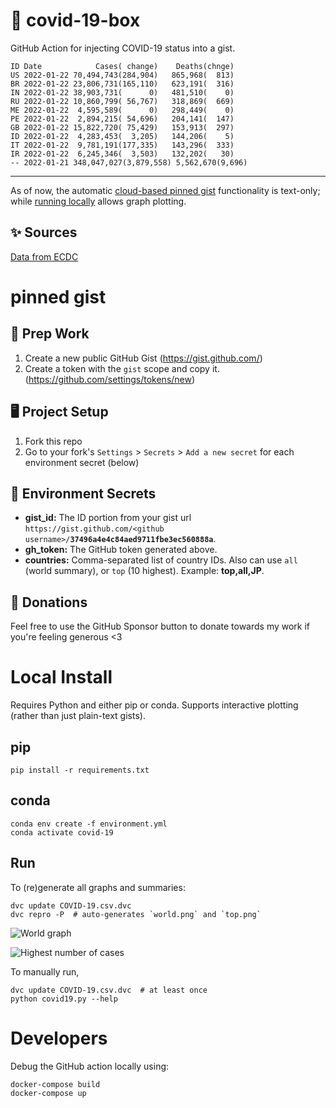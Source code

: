# 🏥 covid-19-box

GitHub Action for injecting COVID-19 status into a gist.

```
ID Date            Cases( change)    Deaths(chnge)
US 2022-01-22 70,494,743(284,904)   865,968(  813)
BR 2022-01-22 23,806,731(165,110)   623,191(  316)
IN 2022-01-22 38,903,731(      0)   481,510(    0)
RU 2022-01-22 10,860,799( 56,767)   318,869(  669)
ME 2022-01-22  4,595,589(      0)   298,449(    0)
PE 2022-01-22  2,894,215( 54,696)   204,141(  147)
GB 2022-01-22 15,822,720( 75,429)   153,913(  297)
ID 2022-01-22  4,283,453(  3,205)   144,206(    5)
IT 2022-01-22  9,781,191(177,335)   143,296(  333)
IR 2022-01-22  6,245,346(  3,503)   132,202(   30)
-- 2022-01-21 348,047,027(3,879,558) 5,562,670(9,696)
```

---

As of now, the automatic [cloud-based pinned gist](#pinned-gist) functionality is text-only;
while [running locally](#local-install) allows graph plotting.

## ✨ Sources

[Data from ECDC](https://www.ecdc.europa.eu/en/publications-data/download-todays-data-geographic-distribution-covid-19-cases-worldwide)

# pinned gist

## 🎒 Prep Work
1. Create a new public GitHub Gist (https://gist.github.com/)
1. Create a token with the `gist` scope and copy it. (https://github.com/settings/tokens/new)

## 🖥 Project Setup
1. Fork this repo
1. Go to your fork's `Settings` > `Secrets` > `Add a new secret` for each environment secret (below)

## 🤫 Environment Secrets
- **gist_id:** The ID portion from your gist url `https://gist.github.com/<github username>/`**`37496a4e4c84aed9711fbe3ec560888a`**.
- **gh_token:** The GitHub token generated above.
- **countries:** Comma-separated list of country IDs. Also can use `all` (world summary), or `top` (10 highest). Example: **top,all,JP**.

## 💸 Donations

Feel free to use the GitHub Sponsor button to donate towards my work if you're feeling generous <3

# Local Install

Requires Python and either pip or conda. Supports interactive plotting (rather than just plain-text gists).

## pip

```
pip install -r requirements.txt
```

## conda

```
conda env create -f environment.yml
conda activate covid-19
```

## Run

To (re)generate all graphs and summaries:

```
dvc update COVID-19.csv.dvc
dvc repro -P  # auto-generates `world.png` and `top.png`
```

![World graph](world.png)

![Highest number of cases](top.png)

To manually run,

```
dvc update COVID-19.csv.dvc  # at least once
python covid19.py --help
```

# Developers

Debug the GitHub action locally using:

```
docker-compose build
docker-compose up
```
